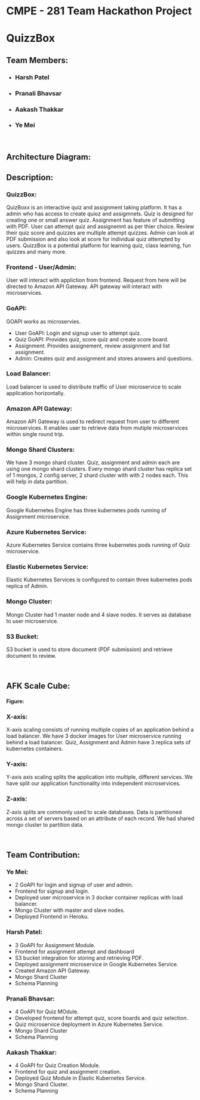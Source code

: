 # CMPE - 281 Team Hackathon Project
# QuizzBox
## Team Members:
* ### Harsh Patel
* ### Pranali Bhavsar
* ### Aakash Thakkar
* ### Ye Mei
<br/>

## Architecture Diagram:

## Description:

### QuizzBox:  
QuizBoxx is an interactive quiz and assignment taking platform. It has a admin who has access to create quioz and assigmnets.
Quiz is designed for creating one or small answer quiz. Assignment has feature of submitting with PDF. User can attempt quiz
and assignemnt as per thier choice. Review their quiz score and quizzes are multiple attempt quizzes. Admin can look at PDF
submission and also look at score for individual quiz attempted by users. QuizzBox is a potential platform for learning quiz, 
class learning, fun quizzes and many more. 

### Frontend - User/Admin:  
User will interact with appliction from frontend. Request from here will be directed to Amazon API Gateway. API gateway will
interact with microservices.

### GoAPI: 
GOAPI works as microservies. 
  * User GoAPI: Login and signup user to attempt quiz.
  * Quiz GoAPI: Provides quiz, score quiz and create score board.
  * Assignment: Provides assignement, review assignment and list assignment.
  * Admin: Creates quiz and assignment and stores answers and questions.
  
### Load Balancer:
Load balancer is used to distribute traffic of User microservice to scale application horizontally.

### Amazon API Gateway:
Amazon API Gateway is used to redirect request from user to different microservices. It enables user to retrieve data from mutiple
microservices within single round trip.

### Mongo Shard Clusters:
We have 3 mongo shard cluster. Quiz, assignment and admin each are using one mongo shard clusters. Every mongo shard cluster
has replica set of 1 mongos, 2 config server, 2 shard cluster with with 2 nodes each. This will help in data partition.

### Google Kubernetes Engine:
Google Kubernetes Engine has three kubernetes pods running of Assignment microservice. 

### Azure Kubernetes Service:
Azure Kubernetes Service contains three kubernetes pods running of Quiz microservice.

### Elastic Kubernetes Service:
Elastic Kubernetes Services is configured to contain three kubernetes pods replica of Admin.

### Mongo Cluster:
Mongo Cluster had 1 master node and 4 slave nodes. It serves as database to user microservice.

### S3 Bucket:
S3 bucket is used to store document (PDF submission) and retrieve document to review.

<br/>

## AFK Scale Cube:

#### Figure:

### X-axis:
X-axis scaling consists of running multiple copies of an application behind a load balancer. We have 3 docker images for User
microservice running behind a load balancer. Quiz, Assignment and Admin have 3 replica sets of kubernetes containers.

### Y-axis:
Y-axis axis scaling splits the application into multiple, different services. We have split our application functionality into
independent microservices.

### Z-axis:
Z-axis splits are commonly used to scale databases. Data is partitioned across a set of servers based on an attribute of 
each record. We had shared mongo cluster to partition data.  

<br/>

## Team Contribution:

### Ye Mei:
* 2 GoAPI for login and signup of user and admin.
* Frontend for signup and login.
* Deployed user microservice in 3 docker container replicas with load balancer.
* Mongo Cluster with master and slave nodes.
* Deployed Frontend in Heroku.

### Harsh Patel:
* 3 GoAPI for Assignment Module.
* Frontend for assignment attempt and dashboard
* S3 bucket integration for storing and retrieving PDF.
* Deployed assignment microservice in Google Kubernetes Service.
* Created Amazon API Gateway.
* Mongo Shard Cluster
* Schema Planning

### Pranali Bhavsar:
* 4 GoAPI for Quiz MOdule.
* Developed frontend for attempt quiz, score boards and quiz selection.
* Quiz microservice deployment in Azure Kubernetes Service.
* Mongo Shard Cluster
* Schema Planning

### Aakash Thakkar:
* 4 GoAPI for Quiz Creation Module.
* Frontend for quiz and assignment creation.
* Deployed Quiz Module in Elastic Kubernetes Service.
* Mongo Shard Cluster.
* Schema Planning
